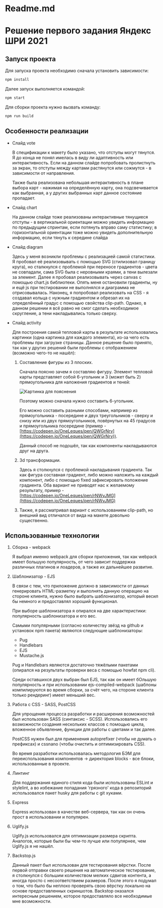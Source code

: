 # Readme.md

# Решение первого задания Яндекс ШРИ 2021

## Запуск проекта

Для запуска проекта необходимо сначала установить зависимости:

```bash
npm install
```

Далее запуск выполняется командой:

```bash
npm start
```

Для сборки проекта нужно вызвать команду:

```bash
npm run build
```

## Особенности реализации

- Слайд vote

    В спецификации к макету было указано, что отступы могут тянутся. Я до конца не понял имелась в виду ли адаптивность или интерактивность. Если на данном слайде попробовать пролистнуть за экран, то отступы между картами растянутся или сожмутся - в зависимости от направления.

    Также была реализована небольшая интерактивность в плане выбора карт - нажимая на определённую карту, она подсвечивается как выбранная, а у других выбранных карт данное состояние пропадает.

- Слайд chart

    На данном слайде тоже реализованы интерактивные тянущиеся отступы - в вертикальной ориентации можно увидеть информацию по предыдущим спринтам, если потянуть вправо саму статистику; в горизонтальной ориентации тоже можно увидеть дополнительную информацию, если тянуть к середине слайда

- Слайд diagram

    Здесь у меня возникли проблемы с реализацией самой статистики. Я пробовал её реализовывать с помощью SVG (стилизовал границу круга), но сталкнулся с проблемой при переносе градиентов - цвета не совпадали, сама SVG была с неровными краями, а тени вылезали за элемент. Далее я пробовал реализовывать через canvas с помощью chart.js библиотеки. Опять меня остановили градиенты, ну и ещё js при тестировании не выполнялся и диаграмма не отрисовывалась. Наконец, я попробовал реализовать на CSS - я создавал кольца с нужным градиентом и обрезал их на определённый градус с помощью свойства clip-path. Однако, в данном решении я всё равно не смог сделать необходимое скругление, а тени накладывались только сверху.
- Слайд activity

    Для построения самой тепловой карты в результате использовались картинки (одна картинка для каждого элемента), из-за чего есть проблемы при загрузке страницы. Данное решение было принято, так как у других решений были проблемы с отображением (возможно чего-то не нашёл):

    1. Составление фигуры из 3 плоских.

        Сначала поясню зачем я составляю фигуру. Элемент тепловой карты представляет собой 6-угольник и 3 (может быть 2) прямоугольника для наложения градиентов и теней:

        ![Картинка для пояснения](https://i8.wampi.ru/2021/03/05/DLY_POYSNENIY.png)

        Поэтому можно сначала нужно составить 6-угольник.

        Его можно составить разными способами, например из прямоугольника - посередине и двух треугольников - сверху и снизу или из двух прямоугольников, повёрнутых на 45 градусов и прямоугольника посередине (пример - [https://codepen.io/OneLeques/pen/QWGrNrv](https://codepen.io/OneLeques/pen/QWGrNrv)).

        Данный способ не подошёл, так как компоненты накладываются друг на друга.

    2. 3d трансформации.

        Здесь я столкнулся с проблемой накладывания градиента. Так как фигура составная градиент, либо можно наложить на каждый компонент, либо с помощью fixed зафиксировать положение градиента. Оба вариант не приводят нас к желаемому результату, пример - [https://codepen.io/OneLeques/pen/rNWvJMG](https://codepen.io/OneLeques/pen/rNWvJMG)

    3. Также, я рассматривал вариант с использованием clip-path, но внешний вид отличался от вида на макете довольно существенно.

## Использованные технологии

1. Сборка - webpack

    Я выбрал именно webpack для сборки приложения, так как webpack имеет большую популярность, от чего зависит поддержка различных плагинов и лоадеров, а также их дальнейшее развитие.

2. Шаблонизатор - EJS

    В связи с тем, что приложение должно в зависимости от данных генерировать HTML-разметку и выполнять данную операцию на стороне клиента, нужно было выбрать шаблонизатор, который весил бы немного и предоставлял хороший функционал.

    При выборе шаблонизатора я опирался на две характеристики: популярность шаблонизатора и его вес.

    Самыми популярными (согласно количеству звёзд на github и установок npm пакета) являются следующие шаблонизаторы:

    - Pug
    - Handlebars
    - EJS
    - Mustache.js

    Pug и Handlebars являются достаточно тяжёлыми пакетами (опирался на результаты проверки веса с помощью howfat npm cli).

    Среди оставшихся двух выбран был EJS, так как он имеет бОльшую популярность и при использовании ejs-compiled-webpack (шаблоны компилируются во время сборки, за счёт чего, на стороне клиента только рендеринг) имеет меньший вес.

3. Работа с CSS - SASS, PostCSS

    Для упрощения процесса разработки и расширения возможностей был использован SASS (синтаксис - SCSS). Использовались его возможности создания нескольких классов с помощью цикла, вложенное объявление, функции для работы с цветами и так далее.

    PostCSS нужен был для применения autoprefixer (чтобы не думать о префиксах) и cssnano (чтобы очистить и оптимизировать CSS).

    Во время разработки использовалась методология БЭМ для переиспользования компонентов → директория blocks - все блоки, использованные в проекте.

4. Линтинг

    Для поддержания единого стиля кода были использованы ESLint и stylelint, а во избежание попадания 'грязного' кода в репозиторий использовался пакет husky для работы с git хуками.

5. Express

    Express использован в качестве веб-сервера, так как он очень прост в использовании и популярен.

6. Uglify.js

    Uglify.js использовался для оптимизации размера скрипта. Аналогов, которые были бы чем-то лучше или популярнее, чем Uglify.js я не нашёл.

7. Backstop.js

    Данный пакет был использован для тестирования вёрстки. После первой отправки своего решения на автоматическое тестирование, я столкнулся с большим количеством мелких сдвигов контента, а иногда просто с несоответствием размеров. После этого я подумал о том, что было бы неплохо проверять свою вёрстку локально на основе предоставленных скриншотов. Backstop оказался интересным решением, которое предоставляло все необходимые мне возможности.